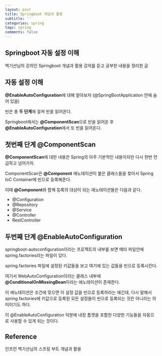 ```yaml
---
layout: post
title: Springboot 개념과 활용
subtitle: ''
categories: spring
tags: spring
comments: false
---
```


## Springboot 자동 설정 이해

백기선님의 강의인 Springboot 개념과 활용 강의를 듣고 공부한 내용을 정리한 글

## 자동 설정 이해

**@EnableAutoConfiguration**에 대해 알아보자
(@SpringBootApplication 안에 숨어 있음)

빈은 총 **두 단계**에 걸쳐 빈을 읽어온다.

Springboot에서는 **@ComponentScan**으로 빈을 읽어온 후 **@EnableAutoConfiguration**에서 또 빈을 읽어온다.

## 첫번째 단계 @ComponentScan

**@ComponentScan**에 대한 내용은 Spring의 아주 기본적인 내용이지만 다시 한번 언급하고 넘어가자.

ComponentScan은 **@Component** 애노테이션이 붙은 클래스들을 찾아서 Spring IoC Container에 빈으로 등록해준다.

이때 **@Component**와 함께 등록의 대상이 되는 애노테이션들은 다음과 같다.

- @Configuration
- @Repository
- @Service
- @Controller
- RestController

## 두번째 단계 @EnableAutoConfiguration

springboot-autoconfiguration이라는 프로젝트의 내부를 보면 메타 파일안에 spring.factories라는 파일이 있다.

spring.factories 파일에 설정된 키값들을 보고 여기에 있는 값들을 빈으로 등록시킨다.

여기서 WebAutoConfiguration이라는 클래스 내부에 **@ConditionalOnMissingBean**이라는 애노테이션이 존재한다.

이 애노테이션은 조건에 맞으면 이 설정 값을 빈으로 등록하라는 얘긴데, 다시 말해서 spring.factories에 키값으로 등록된 모든 설정들이 빈으로 등록되는 것은 아니라는 의미이기도 하다.

이 @EnableAutoConfiguration 덕분에 내장 톰캣을 포함한 다양한 기능들을 자동으로 사용할 수 있게 되는 것이다.

## Reference

인프런 백기선님의 스프링 부트 개념과 활용
